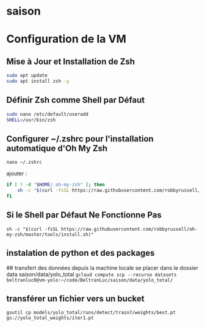 # saison





# Configuration de la VM

## Mise à Jour et Installation de Zsh
```bash
sudo apt update
sudo apt install zsh -y
``` 

## Définir Zsh comme Shell par Défaut

```bash
sudo nano /etc/default/useradd
SHELL=/usr/bin/zsh
``` 

## Configurer ~/.zshrc pour l'installation automatique d'Oh My Zsh
`nano ~/.zshrc`

ajouter : 
```bash
if [ ! -d "$HOME/.oh-my-zsh" ]; then
    sh -c "$(curl -fsSL https://raw.githubusercontent.com/robbyrussell/oh-my-zsh/master/tools/install.sh)"
fi
```

## Si le Shell par Défaut Ne Fonctionne Pas
`sh -c "$(curl -fsSL https://raw.githubusercontent.com/robbyrussell/oh-my-zsh/master/tools/install.sh)"`


## instalation de python et des packages


## transfert des données depuis la machine locale 
se placer dans le dossier data saison/data/yolo_total
`gcloud compute scp --recurse datasets beltranluc0@vm-yolo:~/code/BeltranLuc/saison/data/yolo_total/`


## transférer un fichier vers un bucket 
`gsutil cp models/yolo_total/runs/detect/train7/weights/best.pt gs://yolo_total_weights/iter1.pt`
